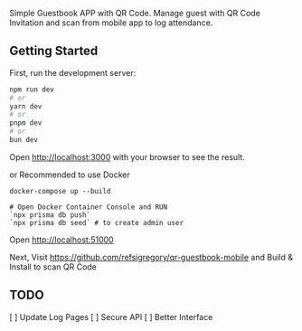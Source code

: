 Simple Guestbook APP with QR Code. Manage guest with QR Code Invitation and scan from mobile app to log attendance.

## Getting Started

First, run the development server:

```bash
npm run dev
# or
yarn dev
# or
pnpm dev
# or
bun dev
```

Open [http://localhost:3000](http://localhost:3000) with your browser to see the result.

or Recommended to use Docker

```
docker-compose up --build

# Open Docker Container Console and RUN
`npx prisma db push`
`npx prisma db seed` # to create admin user
```

Open [http://localhost:51000](http://localhost:51000)

Next, Visit https://github.com/refsigregory/qr-guestbook-mobile and Build & Install to scan QR Code


## TODO
[ ] Update Log Pages
[ ] Secure API
[ ] Better Interface